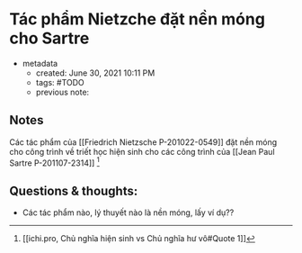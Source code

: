 # Tác phẩm Nietzche đặt nền móng cho Sartre

- metadata
	- created: June 30, 2021 10:11 PM
	- tags: #TODO 
	- previous note:

## Notes
Các tác phẩm của [[Friedrich Nietzsche P-201022-0549]] đặt nền móng cho công trình về triết học hiện sinh cho các công trình của [[Jean Paul Sartre P-201107-2314]] [^1]

## Questions & thoughts:
- Các tác phẩm nào, lý thuyết nào là nền móng, lấy ví dụ??

[^1]:[[ichi.pro, Chủ nghĩa hiện sinh vs Chủ nghĩa hư vô#Quote 1]]